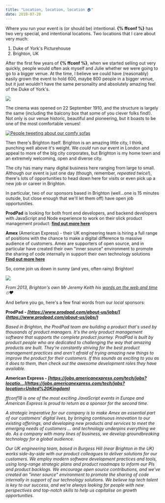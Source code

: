 ```yaml
---
title: "Location, location, location 🏠"
date: 2018-07-20
---
```


Where you run your event is (or should be) intentional. **{% ffconf %}** has two very special, and intentional locations. Two locations that I care about very much:

1.  Duke of York's Picturehouse
2.  Brighton, UK

After the first few years of **{% ffconf %}**, when we started selling out very quickly, people would often ask myself and Julie whether we were going to go to a bigger venue. At the time, I believe we could have (reasonably) easily grown the event to hold 600, maybe 800 people in a bigger venue, but it just wouldn't have the same personality and absolutely amazing feel of the Duke of York's.

![](https://convertkit.s3.amazonaws.com/assets/pictures/40116/1407685/content_dukes.jpg)

The cinema was opened on 22 September 1910, and the structure is largely the same (including the balcony box that some of you clever folks find!). Not only is our venue historic, beautiful and pioneering, but it boasts to be one of the most comfortable venues!

 [![People tweeting about our comfy sofas](https://convertkit.s3.amazonaws.com/assets/pictures/40116/1407684/content_Screen_Shot_2018-07-20_at_15.33.59.png)](https://twitter.com/search?q=%23ffconf%20OR%20%23fullfrontalconf%20comfortable&src=typd)

Then there's Brighton itself. Brighton is an amazing little city, I think, punching well above it's weight. We _could_ run our event in London and appeal to more of the big city corporates, but Brighton is my home town and an extremely welcoming, open and diverse city.

The city has many many digital business here ranging from large to small. Although our event is just one day (though, remember, _repeated twice!_), there's lots of opportunities to head down here for visits or even pick up a new job or career in Brighton.

In particular, two of our sponsors based in Brighton (well…one is 15 minutes outside, but close enough that we'll let them off) have open job opportunities.

**ProdPad** is looking for both front end developers, and backend developers with JavaScript and Node experience to work on their slick product management product: **[find out more here](https://www.prodpad.com/about-us/jobs/)**

**Amex** (American Express) - their UK engineering team is hiring a full range of positions with the chance to make a digital difference to massive audience of customers. Amex are supporters of open source, and in particular have created their own "inner source" environment to promote the sharing of code internally in support their own technology solutions **[Find out more here](https://jobs.americanexpress.com/tech/jobs?location=United%20Kingdom)**

So, come join us down in sunny (and yes, often rainy) Brighton!


 [![](https://convertkit.s3.amazonaws.com/assets/pictures/40116/1407941/content_jeremy.jpg)](https://www.youtube.com/watch?v=pguQjFFgB68&t=0s&list=PLXmT1r4krsTrjhwBWKLzxdNjb9ZCb_cFI&index=9)

_From 2013, Brighton's own Mr Jeremy Keith his [words on the web and time](https://www.youtube.com/watch?v=pguQjFFgB68&t=0s&list=PLXmT1r4krsTrjhwBWKLzxdNjb9ZCb_cFI&index=9) ⏲❤️_


And before you go, here's a few final words from our _local_ sponsors:

**ProdPad - _[https://www.prodpad.com/about-us/jobs/](https://www.prodpad.com/about-us/jobs/)_**

_Based in Brighton, the ProdPad team are building a product that's used by thousands of product managers. It's the only product management software that supports the complete product journey. ProdPad is built by product people who are dedicated to challenging the way that amazing products are built. They're constantly striving for the best product management practices and aren't afraid of trying amazing new things to improve the product for their customers. If this sounds as exciting to you as it does to them, then check out the awesome development roles they have available._

**American Express - _[https://jobs.americanexpress.com/tech/jobs?locatio...](https://jobs.americanexpress.com/tech/jobs?location=United%20Kingdom)_**

_ffconf18 is one of the most exciting JavaScript events in Europe and American Express is proud to return as a sponsor for the second time._

_A strategic imperative for our company is to make Amex an essential part of our customers' digital lives, by bringing continuous innovation to our existing offerings, and developing new products and services to meet the emerging needs of customers … and technology underpins everything we do. As a company with many lines of business, we develop groundbreaking technology for a global audience._

_Our UK engineering team, based in Burgess Hill (near Brighton in the UK) works side-by-side with our product colleagues to deliver solutions for our customers. We employ modern software development practices and tools, using long-range strategic plans and product roadmaps to inform our PIs and product backlogs. We encourage open source contributions, and we've created an "inner source" environment to promote the sharing of code internally in support of our technology solutions. We believe top tech talent is key to our success, and we're always looking for people with new perspectives and top-notch skills to help us capitalise on growth opportunities._
